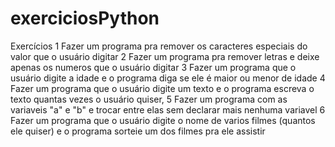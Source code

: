 # exerciciosPython
Exercícios
1 Fazer um programa pra remover os caracteres especiais do valor que o usuário digitar
2 Fazer um programa pra remover letras e deixe apenas os numeros que o usuário digitar
3 Fazer um programa que o usuário digite a idade e o programa diga se ele é maior ou menor de idade
4 Fazer um programa que o usuário digite um texto e o programa escreva o texto quantas vezes o usuário quiser,
5 Fazer um programa com as variaveis "a" e "b" e trocar entre elas sem declarar mais nenhuma variavel
6 Fazer um programa que o usuário digite o nome de varios filmes (quantos ele quiser) e o programa sorteie um dos filmes pra ele assistir
